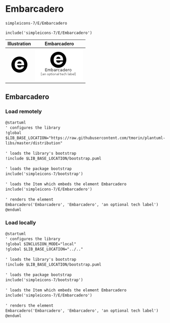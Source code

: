 # Embarcadero


```text
simpleicons-7/E/Embarcadero
```

```text
include('simpleicons-7/E/Embarcadero')
```



| Illustration | Embarcadero |
| :---: | :---: |
| ![illustration for Illustration](../../simpleicons-7/E/Embarcadero.png) | ![illustration for Embarcadero](../../simpleicons-7/E/Embarcadero.Local.png) |




## Embarcadero

### Load remotely
```plantuml
@startuml
' configures the library
!global $LIB_BASE_LOCATION="https://raw.githubusercontent.com/tmorin/plantuml-libs/master/distribution"

' loads the library's bootstrap
!include $LIB_BASE_LOCATION/bootstrap.puml

' loads the package bootstrap
include('simpleicons-7/bootstrap')

' loads the Item which embeds the element Embarcadero
include('simpleicons-7/E/Embarcadero')

' renders the element
Embarcadero('Embarcadero', 'Embarcadero', 'an optional tech label')
@enduml
```

### Load locally
```plantuml
@startuml
' configures the library
!global $INCLUSION_MODE="local"
!global $LIB_BASE_LOCATION="../.."

' loads the library's bootstrap
!include $LIB_BASE_LOCATION/bootstrap.puml

' loads the package bootstrap
include('simpleicons-7/bootstrap')

' loads the Item which embeds the element Embarcadero
include('simpleicons-7/E/Embarcadero')

' renders the element
Embarcadero('Embarcadero', 'Embarcadero', 'an optional tech label')
@enduml
```

